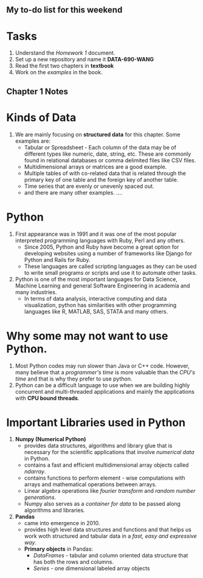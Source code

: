 ## My to-do list for this weekend
# Tasks
1. Understand the *Homework 1* document.
2. Set up a new repository and name it **DATA-690-WANG**
3. Read the first two chapters in **textbook**
4. Work on the *examples* in the book.

## Chapter 1 Notes

# Kinds of Data
1. We are mainly focusing on **structured data** for this chapter. Some examples are:
    - Tabular or Spreadsheet - Each column of the data may be of different types like
      numeric, date, string, etc. These are commonly found in relational databases or comma
      delimited files like CSV files.
    - Multidimensional arrays or matrices are a good example.
    - Multiple tables of with co-related data that is related through the primary key of one 
      table and the foreign key of another table.
    - Time series that are evenly or unevenly spaced out.
    - and there are many other examples.
    ....
 
# Python
1. First appearance was in 1991 and it was one of the most popular interpreted programming languages with Ruby, Perl and any others.
    - Since 2005, Python and Ruby have become a great option for developing websites using a number of 
      frameworks like Django for Python and Rails for Ruby.
    - These languages are called scripting languages as they can be used to write small programs or      scripts and use it to automate other tasks. 
2. Python is one of the most important languages for Data Science, Machine Learning and general Software Engineering in academia and many industries.
    - In terms of data analysis, interactive computing and data visualization, python has similarities with other programming languages like R, MATLAB, SAS, STATA and many others. 

# Why some may not want to use Python.
1. Most Python codes may run slower than Java or C++ code. However, many believe that a *programmer's time* is more valuable than the *CPU's time* and that is why they prefer to use python.
2. Python can be a difficult language to use when we are building highly concurrent and multi-threaded applications and mainly the applications with **CPU bound threads**.

 # Important Libraries used in Python 
 1. **Numpy (Numerical Python)**
     - provides data structures, algorithms and library glue that is necessary for the scientific applications that involve *numerical data* in Python.
     - contains a fast and efficient multidimensional array objects called *ndarray*.
     - contains functions to perform element - wise computations with arrays and mathematical operations between arrays.
     - Linear algebra operations like *fourier transform* and *random number generations*.
     - Numpy also serves as a *container for data* to be passed along algorithms and libraries.
2. **Pandas**
    - came into emergence in 2010.
    - provides high level data structures and functions and that helps us work woth structured and tabular data in a *fast, easy and expressive way*.
    - **Primary objects** in Pandas:
        - *DataFrames* - tabular and column oriented data structure that has both the rows and columns.
        - *Series* - one dimensional labeled array objects
     
